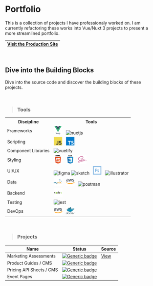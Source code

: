 <p>&nbsp;</p>

# Portfolio
This is a collection of projects I have professionaly worked on. I am currently refactoring these works into Vue/Nuxt 3 projects to present a more streamlined portfolio.

| [Visit the Production Site](https://www.emmett.fyi) |
| ----------- |
<p>&nbsp;</p>

## Dive into the Building Blocks
Dive into the source code and discover the building blocks of these projects.
<p>&nbsp;</p>

> ### Tools
<table>
    <tr>
        <th>Discipline</th>
        <th>Tools</th>
    </tr>
    <tr>
        <td>Frameworks</td>
        <td>
            <img src="https://raw.githubusercontent.com/devicons/devicon/master/icons/vuejs/vuejs-original-wordmark.svg" alt="vuejs" width="28" height="28"/>&nbsp;&nbsp;
            <img src="https://www.vectorlogo.zone/logos/nuxtjs/nuxtjs-icon.svg" alt="nuxtjs" width="28" height="28"/> 
        </td>
    </tr>
    <tr>
        <td>Scripting</td>
        <td>
            <img src="https://raw.githubusercontent.com/devicons/devicon/master/icons/javascript/javascript-original.svg" alt="javascript" width="28" height="28"/>&nbsp;&nbsp; 
            <img src="https://raw.githubusercontent.com/devicons/devicon/master/icons/typescript/typescript-original.svg" alt="typescript" width="28" height="28"/> 
        </td>
    </tr>
    <tr>
        <td>Component Libraries</td>
        <td>
            <img src="https://bestofjs.org/logos/vuetify.svg" alt="vuetify" width="28" height="28"/> 
        </td>
    </tr>
    <tr>
        <td>Styling</td>
        <td>
            <img src="https://raw.githubusercontent.com/devicons/devicon/master/icons/html5/html5-original-wordmark.svg" alt="html5" width="28" height="28"/>&nbsp;&nbsp; 
            <img src="https://raw.githubusercontent.com/devicons/devicon/master/icons/css3/css3-original-wordmark.svg" alt="css3" width="28" height="28"/>&nbsp;&nbsp; 
            <img src="https://raw.githubusercontent.com/devicons/devicon/master/icons/sass/sass-original.svg" alt="sass" width="28" height="28"/> 
        </td>
    </tr>
    <tr>
        <td>UI/UX</td>
        <td>
          <img src="https://www.vectorlogo.zone/logos/figma/figma-icon.svg" alt="figma" width="28" height="28"/> 
            <img src="https://www.vectorlogo.zone/logos/sketchapp/sketchapp-icon.svg" alt="sketch" width="28" height="28"/>&nbsp;&nbsp;   
            <img src="https://raw.githubusercontent.com/devicons/devicon/master/icons/photoshop/photoshop-line.svg" alt="photoshop" width="28" height="28"/>&nbsp;&nbsp; 
            <img src="https://www.vectorlogo.zone/logos/adobe_illustrator/adobe_illustrator-icon.svg" alt="illustrator" width="28" height="28"/> 
        </td>
    </tr>
    <tr>
        <td>Data</td>
        <td>
            <img src="https://raw.githubusercontent.com/devicons/devicon/master/icons/mysql/mysql-original-wordmark.svg" alt="mysql" width="28" height="28"/>&nbsp;&nbsp; 
            <img src="https://raw.githubusercontent.com/devicons/devicon/master/icons/amazonwebservices/amazonwebservices-original-wordmark.svg" alt="aws" width="28" height="28"/>&nbsp;&nbsp; 
            <img src="https://www.vectorlogo.zone/logos/getpostman/getpostman-icon.svg" alt="postman" width="28" height="28"/> 
        </td>
    </tr>
    <tr>
        <td>Backend</td>
        <td>
            <img src="https://raw.githubusercontent.com/devicons/devicon/master/icons/nodejs/nodejs-original-wordmark.svg" alt="nodejs" width="28" height="28"/> 
        </td>
    </tr>
    <tr>
        <td>Testing</td>
        <td>
        <img src="https://www.vectorlogo.zone/logos/jestjsio/jestjsio-icon.svg" alt="jest" width="28" height="28"/> 
        </td>
    </tr>
    <tr>
        <td>DevOps</td>
        <td>
          <img src="https://raw.githubusercontent.com/devicons/devicon/master/icons/amazonwebservices/amazonwebservices-original-wordmark.svg" alt="aws" width="28" height="28"/>&nbsp;&nbsp; 
        <img src="https://raw.githubusercontent.com/devicons/devicon/master/icons/docker/docker-original-wordmark.svg" alt="docker" width="28" height="28"/> 
        </td>
    </tr>
</table>
<p>&nbsp;</p>

> ### Projects

| Name | Status | Source |
| ----------- | ----------- | ----------- |
| Marketing Assessments | [![Generic badge](https://img.shields.io/badge/81%_-Integrated-mediumgreen.svg)](/pages/portfolio/quiz#readme) | [View](/pages/portfolio/quiz#readme) | 
| Product Guides / CMS | [![Generic badge](https://img.shields.io/badge/45%_-In_Progress-gold.svg)](#)  | |
| Pricing API Sheets / CMS | [![Generic badge](https://img.shields.io/badge/33%_-In_Progress-red.svg)](#)  | |
| Event Pages | [![Generic badge](https://img.shields.io/badge/25%_-In_Progress-red.svg)](#) | |


